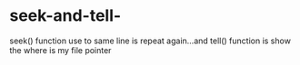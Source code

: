 # seek-and-tell-
seek() function use to same line is repeat again...and tell() function is show the where is my file pointer 
